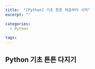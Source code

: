 ```yaml
---
title:  "[Python] 기초 튼튼 처음부터 시작"
excerpt: ""

categories:
  - Python

tags:
---
```


## Python 기초 튼튼 다지기






